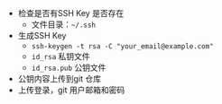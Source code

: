 * 检查是否有SSH Key 是否存在
  * 文件目录：`~/.ssh`
* 生成SSH Key
  * `ssh-keygen -t rsa -C "your_email@example.com"`
  * `id_rsa` 私钥文件
  * `id_rsa.pub` 公钥文件
* 公钥内容上传到git 仓库
* 上传登录，git 用户邮箱和密码